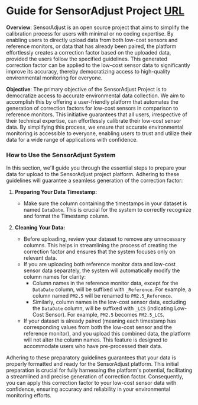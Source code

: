 # Guide for SensorAdjust Project [URL](https://sensor-adjust-project.streamlit.app/ "The SensorAdjust Project website")

**Overview**: SensorAdjust is an open source project that aims to simplify 
the calibration process for users with minimal or no coding expertise. 
By enabling users to directly upload data from both low-cost sensors and reference monitors, or data that has already 
been paired, the platform effortlessly creates a correction factor based on the uploaded data, provided the users follow the specified guidelines. 
This generated correction factor can be applied to the low-cost sensor data to significantly improve its accuracy, thereby democratizing access to high-quality environmental monitoring for everyone.

**Objective**: The primary objective of the SensorAdjust Project is to 
democratize access to accurate environmental data collection. We aim to accomplish this by 
offering a user-friendly platform that 
automates the generation of correction factors for low-cost sensors in 
comparison to reference monitors. This initiative guarantees that all users, 
irrespective of their technical expertise, can effortlessly calibrate their low-cost 
sensor data. By simplifying this process, we ensure that accurate environmental 
monitoring is accessible to everyone, enabling users to trust and utilize their 
data for a wide range of applications with confidence.

### How to Use the SensorAdjust System

In this section, we'll guide you through the essential steps to prepare your data for upload to the SensorAdjust project platform. 
Adhering to these guidelines will guarantee a seamless generation of the correction factor:

1. **Preparing Your Data Timestamp:**
   - Make sure the column containing the timestamps in your dataset is named `DataDate`. This is crucial for the system to correctly recognize and format the Timestamp column.

2. **Cleaning Your Data:**
   - Before uploading, review your dataset to remove any unnecessary columns. This helps in streamlining the process of creating the correction factor and ensures that the system focuses only on relevant data.
   - If you are uploading both reference monitor data and low-cost sensor data separately, the system will automatically modify the column names for clarity:
     - Column names in the reference monitor data, except for the `DataDate` column, will be suffixed with `_Reference`. For example, a column named `PM2.5` will be renamed to `PM2.5_Reference`.
     - Similarly, column names in the low-cost sensor data, excluding the `DataDate` column, will be suffixed with `_LCS` (indicating Low-Cost Sensor). For example, `PM2.5` becomes `PM2.5_LCS`.
   - If your dataset is already paired (meaning each timestamp has corresponding values from both the low-cost sensor and the reference monitor), and you upload this combined data, the platform will not alter the column names. This feature is designed to accommodate users who have pre-processed their data.

Adhering to these preparatory guidelines guarantees that your data is properly formatted and ready for the SensorAdjust platform. This initial preparation is crucial for fully harnessing the platform's potential, facilitating a streamlined and precise generation of correction factor. Consequently, you can apply this correction factor to your low-cost sensor data with confidence, ensuring accuracy and reliability in your environmental monitoring efforts.
